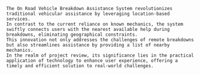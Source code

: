     The On Road Vehicle Breakdown Assistance System revolutionizes traditional vehicular assistance by leveraging location-based services.
    In contrast to the current reliance on known mechanics, the system swiftly connects users with the nearest available help during breakdowns, eliminating geographical constraints. 
    This innovation not only addresses the challenges of remote breakdowns but also streamlines assistance by providing a list of nearby mechanics. 
    In the realm of project review, its significance lies in the practical application of technology to enhance user experience, offering a timely and efficient solution to real-world challenges.
